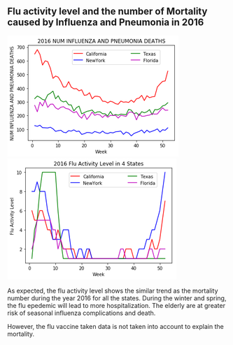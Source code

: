 
## Flu activity level and the number of Mortality caused by Influenza and Pneumonia in 2016       
<img src="./Results/Num_Influenza_and_Pneumonia_deaths_2016.png" /> <img src="./Results/activity-week-4states-2016.png" />

As expected, the flu activity level shows the similar trend as the mortality number during the year 2016 for all the states. During the winter and spring, the flu epedemic will lead to more hospitalization. The elderly are at greater risk of seasonal influenza complications and death. 

However, the flu vaccine taken data is not taken into account to explain the mortality. 
